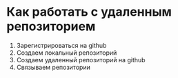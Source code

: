 # Как работать с удаленным репозиторием


1. Зарегистрироваться на github
2. Создаем локальный репозиторий
3. Создаем удаленный репозиторий на github
4. Связываем репозитории
